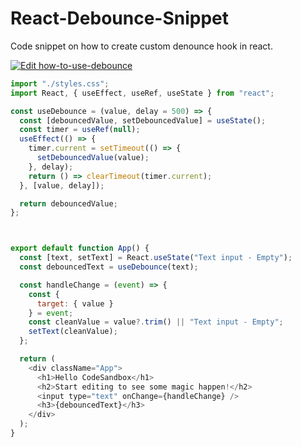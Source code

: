 # React-Debounce-Snippet
Code snippet on how to create custom denounce hook in react.

[![Edit how-to-use-debounce](https://codesandbox.io/static/img/play-codesandbox.svg)](https://codesandbox.io/s/how-to-use-debounce-zdfym?fontsize=14&hidenavigation=1&theme=dark)

```js
import "./styles.css";
import React, { useEffect, useRef, useState } from "react";

const useDebounce = (value, delay = 500) => {
  const [debouncedValue, setDebouncedValue] = useState();
  const timer = useRef(null);
  useEffect(() => {
    timer.current = setTimeout(() => {
      setDebouncedValue(value);
    }, delay);
    return () => clearTimeout(timer.current);
  }, [value, delay]);

  return debouncedValue;
};



export default function App() {
  const [text, setText] = React.useState("Text input - Empty");
  const debouncedText = useDebounce(text);

  const handleChange = (event) => {
    const {
      target: { value }
    } = event;
    const cleanValue = value?.trim() || "Text input - Empty";
    setText(cleanValue);
  };

  return (
    <div className="App">
      <h1>Hello CodeSandbox</h1>
      <h2>Start editing to see some magic happen!</h2>
      <input type="text" onChange={handleChange} />
      <h3>{debouncedText}</h3>
    </div>
  );
}

```
